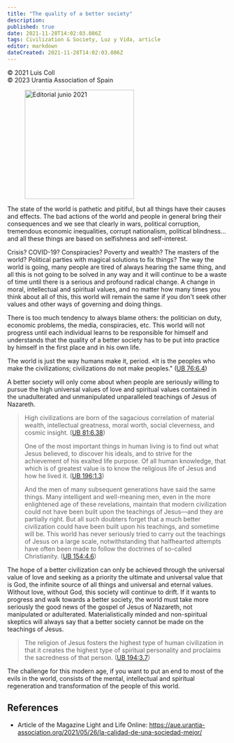 ```yaml
---
title: "The quality of a better society"
description: 
published: true
date: 2021-11-28T14:02:03.086Z
tags: Civilization & Society, Luz y Vida, article
editor: markdown
dateCreated: 2021-11-28T14:02:03.086Z
---
```


<p class="v-card v-sheet theme--light gray lighten-3 px-2">© 2021 Luis Coll<br>© 2023 Urantia Association of Spain</p>


<figure id="Figure_1" class="image urantiapedia">
<img src="/image/article/Luz_y_Vida/LyV_2021_06/La-calidad-de-una-sociedad-FOTO.jpg" alt="Editorial junio 2021" width="250">
</figure>

The state of the world is pathetic and pitiful, but all things have their causes and effects. The bad actions of the world and people in general bring their consequences and we see that clearly in wars, political corruption, tremendous economic inequalities, corrupt nationalism, political blindness... and all these things are based on selfishness and self-interest.

Crisis? COVID-19? Conspiracies? Poverty and wealth? The masters of the world? Political parties with magical solutions to fix things? The way the world is going, many people are tired of always hearing the same thing, and all this is not going to be solved in any way and it will continue to be a waste of time until there is a serious and profound radical change. A change in moral, intellectual and spiritual values, and no matter how many times you think about all of this, this world will remain the same if you don't seek other values and other ways of governing and doing things.

There is too much tendency to always blame others: the politician on duty, economic problems, the media, conspiracies, etc. This world will not progress until each individual learns to be responsible for himself and understands that the quality of a better society has to be put into practice by himself in the first place and in his own life.

The world is just the way humans make it, period. «It is the peoples who make the civilizations; civilizations do not make peoples." ([UB 76:6.4](/en/The_Urantia_Book/76#p6_4))

A better society will only come about when people are seriously willing to pursue the high universal values of love and spiritual values contained in the unadulterated and unmanipulated unparalleled teachings of Jesus of Nazareth.

> High civilizations are born of the sagacious correlation of material wealth, intellectual greatness, moral worth, social cleverness, and cosmic insight. ([UB 81:6.38](/en/The_Urantia_Book/81#p6_38))
> 
> One of the most important things in human living is to find out what Jesus believed, to discover his ideals, and to strive for the achievement of his exalted life purpose. Of all human knowledge, that which is of greatest value is to know the religious life of Jesus and how he lived it. ([UB 196:1.3](/en/The_Urantia_Book/196#p1_3))
> 
> And the men of many subsequent generations have said the same things. Many intelligent and well-meaning men, even in the more enlightened age of these revelations, maintain that modern civilization could not have been built upon the teachings of Jesus—and they are partially right. But all such doubters forget that a much better civilization could have been built upon his teachings, and sometime will be. This world has never seriously tried to carry out the teachings of Jesus on a large scale, notwithstanding that halfhearted attempts have often been made to follow the doctrines of so-called Christianity. ([UB 154:4.6](/en/The_Urantia_Book/154#p4_6))

The hope of a better civilization can only be achieved through the universal value of love and seeking as a priority the ultimate and universal value that is God, the infinite source of all things and universal and eternal values. Without love, without God, this society will continue to drift. If it wants to progress and walk towards a better society, the world must take more seriously the good news of the gospel of Jesus of Nazareth, not manipulated or adulterated. Materialistically minded and non-spiritual skeptics will always say that a better society cannot be made on the teachings of Jesus.

> The religion of Jesus fosters the highest type of human civilization in that it creates the highest type of spiritual personality and proclaims the sacredness of that person. ([UB 194:3.7](/en/The_Urantia_Book/194#p3_7))

The challenge for this modern age, if you want to put an end to most of the evils in the world, consists of the mental, intellectual and spiritual regeneration and transformation of the people of this world.

## References

- Article of the Magazine Light and Life Online: https://aue.urantia-association.org/2021/05/26/la-calidad-de-una-sociedad-mejor/

